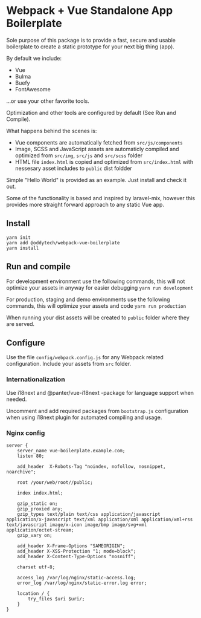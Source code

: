 # Webpack + Vue Standalone App Boilerplate 

Sole purpose of this package is to provide a fast, secure and usable boilerplate to create a static prototype for your next big thing (app).

By default we include:
* Vue
* Bulma
* Buefy
* FontAwesome

...or use your other favorite tools.

Optimization and other tools are configured by default (See Run and Compile).

What happens behind the scenes is:
* Vue components are automatically fetched from `src/js/components`
* Image, SCSS and JavaScript assets are automaticly compiled and optimized from `src/img`, `src/js` and `src/scss` folder
* HTML file `index.html` is copied and optimized from `src/index.html` with nessesary asset includes to `public` dist foldder

Simple "Hello World" is provided as an example. Just install and check it out.

Some of the functionality is based and inspired by laravel-mix, however this provides more straight forward approach to any static Vue app.

## Install

`yarn init`  
`yarn add @oddytech/webpack-vue-boilerplate`  
`yarn install`  

## Run and compile

For development environment use the following commands, this will not optimize your assets in anyway for easier debugging
`yarn run development`

For production, staging and demo environments use the following commands, this will optimize your assets and code
`yarn run production`

When running your dist assets will be created to `public` folder where they are served.

## Configure

Use the file `config/webpack.config.js` for any Webpack related configuration.
Include your assets from `src` folder.

### Internationalization

Use i18next and @panter/vue-i18next -package for language support when needed.

Uncomment and add required packages from `bootstrap.js` configuration when using i18next plugin for automated compiling and usage.

### Nginx config

```nginx
server {
    server_name vue-boilerplate.example.com;
    listen 80;

    add_header  X-Robots-Tag "noindex, nofollow, nosnippet, noarchive";

    root /your/web/root//public;

    index index.html;

    gzip_static on;
    gzip_proxied any;
    gzip_types text/plain text/css application/javascript application/x-javascript text/xml application/xml application/xml+rss text/javascript image/x-icon image/bmp image/svg+xml application/octet-stream;
    gzip_vary on;

    add_header X-Frame-Options "SAMEORIGIN";
    add_header X-XSS-Protection "1; mode=block";
    add_header X-Content-Type-Options "nosniff";

    charset utf-8;

    access_log /var/log/nginx/static-access.log;
    error_log /var/log/nginx/static-error.log error;

    location / {
        try_files $uri $uri/;
    }
}
```

